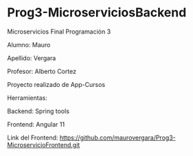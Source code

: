 # Prog3-MicroserviciosBackend

Microservicios
Final Programación 3

Alumno: Mauro

Apellido: Vergara

Profesor: Alberto Cortez

Proyecto realizado de App-Cursos

Herramientas:

Backend: Spring tools

Frontend: Angular 11

Link del Frontend: https://github.com/maurovergara/Prog3-MicroservicioFrontend.git
